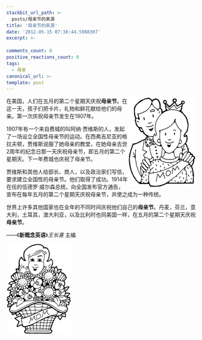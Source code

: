 ```yaml
---
stackbit_url_path: >-
  posts/母亲节的来源
title: '母亲节的来源'
date: '2012-05-15 07:38:44.5988307'
excerpt: >-
  
comments_count: 0
positive_reactions_count: 0
tags: 
  - 母亲
canonical_url: >-
template: post
---
```

<p><a href="https://raw.githubusercontent.com/Jeff-Tian/blogengine.net/master/Source/BlogEngine/BlogEngine.NET/App_Data/files/image_542.png"><img style="border-right-width: 0px; display: inline; border-top-width: 0px; border-bottom-width: 0px; margin-left: 0px; border-left-width: 0px; margin-right: 0px" title="母亲节" border="0" alt="母亲节" align="right" src="https://raw.githubusercontent.com/Jeff-Tian/blogengine.net/master/Source/BlogEngine/BlogEngine.NET/App_Data/files/image_thumb_244.png" width="179" height="240" /></a>在美国，人们在五月的第二个星期天庆祝<strong>母亲节</strong>。在这一天，孩子们把卡片，礼物和鲜花献给他们的母亲。第一次庆祝母亲节发生在1907年。</p>  <p>1907年有一个来自费城的叫阿纳·贾维斯的人，发起了一场设立全国性母亲节的运动。在西弗吉尼亚的格拉夫顿，贾维斯说服了她母亲的教堂，在她母亲去世2周年的纪念日那一天庆祝母亲节，即五月的第二个星期天。下一年费城也庆祝了母亲节。</p>  <p>贾维斯和其他人给部长、商人，以及政治家们写信，要求建立全国性的母亲节。他们取得了成功。1914年在任的伍德罗·威尔森总统，向全国发布官方通告，宣布在每年五月的第二个星期天庆祝母亲节，并使之成为一种传统。</p>  <p>世界上许多其他国家也在全年的不同时间庆祝他们自己的<strong>母亲节</strong>。丹麦，芬兰，意大利，土耳其，澳大利亚，以及比利时也同美国一样，在五月的第二个星期天庆祝<strong>母亲节</strong>。</p>  <p>——《<strong>新概念英语</strong>》<em>王长喜</em> 主编</p>  <p><a href="https://raw.githubusercontent.com/Jeff-Tian/blogengine.net/master/Source/BlogEngine/BlogEngine.NET/App_Data/files/image6_1.png"><img style="border-right-width: 0px; display: inline; border-top-width: 0px; border-bottom-width: 0px; margin-left: 0px; border-left-width: 0px; margin-right: 0px" title="母亲节相关图片" border="0" alt="母亲节相关图片" src="https://raw.githubusercontent.com/Jeff-Tian/blogengine.net/master/Source/BlogEngine/BlogEngine.NET/App_Data/files/image6_thumb_2.png" width="172" height="240" /></a></p>